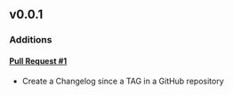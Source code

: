 ## v0.0.1

### Additions

#### [Pull Request #1](https://github.com/maahsome/changelog-pr/pull/1)

- Create a Changelog since a TAG in a GitHub repository

